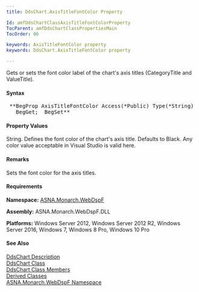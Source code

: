 ```yaml
---
title: DdsChart.AxisTitleFontColor Property

Id: amfDdsChartClassAxisTitleFontColorProperty
TocParent: amfDdsChartClassPropertiesMain
TocOrder: 06

keywords: AxisTitleFontColor property
keywords: DdsChart.AxisTitleFontColor property

---
```


Gets or sets the font color label of the chart's axis titles (CategoryTitle and ValueTitle).

#### Syntax
<pre class="prettyprint"> **BegProp AxisTitleFontColor Access(*Public) Type(*String)
   BegGet;  BegSet** </pre>

#### Property Values
String. Defines the font color of the chart's axis title. Defaults to Black. Any color value acceptable in Visual Studio is valid here.

#### Remarks
Sets the font color for the axis titles. 

#### Requirements
**Namespace:** [ASNA.Monarch.WebDspF](amfWebDspFNamespace.html)

**Assembly:** ASNA.Monarch.WebDspF.DLL

**Platforms:** Windows Server 2012, Windows Server 2012 R2, Windows Server 2016, Windows 7, Windows 8 Pro, Windows 10 Pro

#### See Also
[DdsChart Description](amfUnderstandingCharts.html)<br /> [ DdsChart Class](amfDdsChartClass.html) <br /> [ DdsChart Class Members](amfDdsChartClassMembers.html) <br /> [ Derived Classes](amfDdsChartDerivedClasses.html) <br /> [ ASNA.Monarch.WebDspF Namespace](amfWebDspFNamespace.html) 
